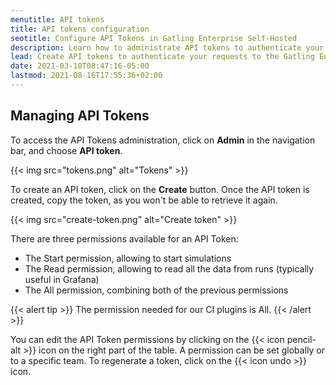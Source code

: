 ```yaml
---
menutitle: API tokens
title: API tokens configuration
seotitle: Configure API Tokens in Gatling Enterprise Self-Hosted
description: Learn how to administrate API tokens to authenticate your requests to the Gatling Enterprise Self-Hosted public API.
lead: Create API tokens to authenticate your requests to the Gatling Enterprise Self-Hosted public API.
date: 2021-03-10T08:47:16-05:00
lastmod: 2021-08-16T17:55:36+02:00
---
```


## Managing API Tokens

To access the API Tokens administration, click on **Admin** in the navigation bar, and choose **API token**.

{{< img src="tokens.png" alt="Tokens" >}}

To create an API token, click on the **Create** button. Once the API token is created, copy the token, as you won't be able to retrieve it again.

{{< img src="create-token.png" alt="Create token" >}}

There are three permissions available for an API Token:

- The Start permission, allowing to start simulations
- The Read permission, allowing to read all the data from runs (typically useful in Grafana)
- The All permission, combining both of the previous permissions

{{< alert tip >}}
The permission needed for our CI plugins is All.
{{< /alert >}}

You can edit the API Token permissions by clicking on the {{< icon pencil-alt >}} icon on the right part of the table. A permission can be set globally or to a specific team.
To regenerate a token, click on the {{< icon undo >}} icon.
